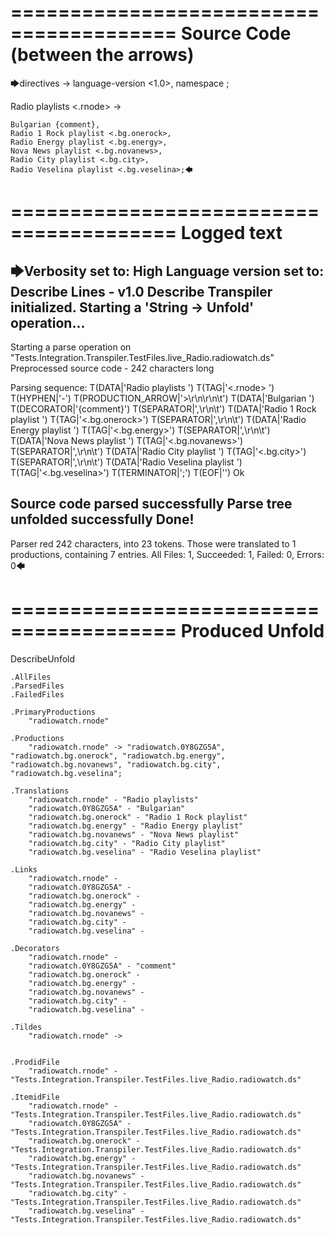 ========================================
Source Code (between the arrows)
========================================

🡆directives ->
	language-version <1.0>,
	namespace <radiowatch>;

Radio playlists <.rnode> ->

	Bulgarian {comment},
	Radio 1 Rock playlist <.bg.onerock>,
	Radio Energy playlist <.bg.energy>,
	Nova News playlist <.bg.novanews>,
	Radio City playlist <.bg.city>,
	Radio Veselina playlist <.bg.veselina>;🡄

========================================
Logged text
========================================

🡆Verbosity set to: High
Language version set to: Describe Lines - v1.0
Describe Transpiler initialized.
Starting a 'String -> Unfold' operation...
------------------------
Starting a parse operation on "Tests.Integration.Transpiler.TestFiles.live_Radio.radiowatch.ds"
Preprocessed source code - 242 characters long

Parsing sequence: T(DATA|'Radio playlists ') T(TAG|'<.rnode> ') T(HYPHEN|'-') T(PRODUCTION_ARROW|'>\r\n\r\n\t') T(DATA|'Bulgarian ') T(DECORATOR|'{comment}') T(SEPARATOR|',\r\n\t') T(DATA|'Radio 1 Rock playlist ') T(TAG|'<.bg.onerock>') T(SEPARATOR|',\r\n\t') T(DATA|'Radio Energy playlist ') T(TAG|'<.bg.energy>') T(SEPARATOR|',\r\n\t') T(DATA|'Nova News playlist ') T(TAG|'<.bg.novanews>') T(SEPARATOR|',\r\n\t') T(DATA|'Radio City playlist ') T(TAG|'<.bg.city>') T(SEPARATOR|',\r\n\t') T(DATA|'Radio Veselina playlist ') T(TAG|'<.bg.veselina>') T(TERMINATOR|';') T(EOF|'<EOF>') Ok

Source code parsed successfully
Parse tree unfolded successfully
Done!
------------------------
Parser red 242 characters, into 23 tokens.
Those were translated to 1 productions, containing 7 entries.
All Files: 1, Succeeded: 1, Failed: 0, Errors: 0🡄

========================================
Produced Unfold
========================================

DescribeUnfold

    .AllFiles
    .ParsedFiles
    .FailedFiles

    .PrimaryProductions
        "radiowatch.rnode" 

    .Productions
        "radiowatch.rnode" -> "radiowatch.0Y8GZG5A", "radiowatch.bg.onerock", "radiowatch.bg.energy", "radiowatch.bg.novanews", "radiowatch.bg.city", "radiowatch.bg.veselina";

    .Translations
        "radiowatch.rnode" - "Radio playlists"
        "radiowatch.0Y8GZG5A" - "Bulgarian"
        "radiowatch.bg.onerock" - "Radio 1 Rock playlist"
        "radiowatch.bg.energy" - "Radio Energy playlist"
        "radiowatch.bg.novanews" - "Nova News playlist"
        "radiowatch.bg.city" - "Radio City playlist"
        "radiowatch.bg.veselina" - "Radio Veselina playlist"

    .Links
        "radiowatch.rnode" - 
        "radiowatch.0Y8GZG5A" - 
        "radiowatch.bg.onerock" - 
        "radiowatch.bg.energy" - 
        "radiowatch.bg.novanews" - 
        "radiowatch.bg.city" - 
        "radiowatch.bg.veselina" - 

    .Decorators
        "radiowatch.rnode" - 
        "radiowatch.0Y8GZG5A" - "comment"
        "radiowatch.bg.onerock" - 
        "radiowatch.bg.energy" - 
        "radiowatch.bg.novanews" - 
        "radiowatch.bg.city" - 
        "radiowatch.bg.veselina" - 

    .Tildes
        "radiowatch.rnode" -> 


    .ProdidFile
        "radiowatch.rnode" - "Tests.Integration.Transpiler.TestFiles.live_Radio.radiowatch.ds"

    .ItemidFile
        "radiowatch.rnode" - "Tests.Integration.Transpiler.TestFiles.live_Radio.radiowatch.ds"
        "radiowatch.0Y8GZG5A" - "Tests.Integration.Transpiler.TestFiles.live_Radio.radiowatch.ds"
        "radiowatch.bg.onerock" - "Tests.Integration.Transpiler.TestFiles.live_Radio.radiowatch.ds"
        "radiowatch.bg.energy" - "Tests.Integration.Transpiler.TestFiles.live_Radio.radiowatch.ds"
        "radiowatch.bg.novanews" - "Tests.Integration.Transpiler.TestFiles.live_Radio.radiowatch.ds"
        "radiowatch.bg.city" - "Tests.Integration.Transpiler.TestFiles.live_Radio.radiowatch.ds"
        "radiowatch.bg.veselina" - "Tests.Integration.Transpiler.TestFiles.live_Radio.radiowatch.ds"


